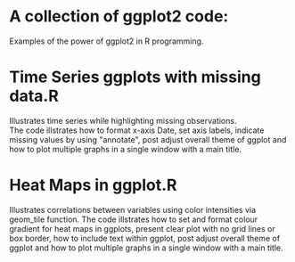 # A collection of ggplot2 code:
Examples of the power of ggplot2 in R programming.

# Time Series ggplots with missing data.R
Illustrates time series while highlighting missing observations.  
The code illstrates how to format x-axis Date, set axis labels, indicate missing values by using "annotate", post adjust overall theme of ggplot and how to plot multiple graphs in a single window with a main title. 

# Heat Maps in ggplot.R
Illustrates correlations between variables using color intensities via geom_tile function.
The code illstrates how to set and format colour gradient for heat maps in ggplots, present clear plot with no grid lines or box border, how to include text within ggplot, post adjust overall theme of ggplot and how to plot multiple graphs in a single window with a main title. 

